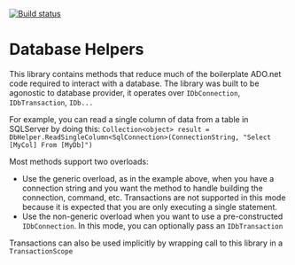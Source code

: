 [![Build status](https://ci.appveyor.com/api/projects/status/xrkqyg27iuy4g1h7?svg=true)](https://ci.appveyor.com/project/SurajGupta/obeautifulcode-database)

Database Helpers
================
This library contains methods that reduce much of the boilerplate ADO.net code required to interact with a database.
The library was built to be agonostic to database provider, it operates over `IDbConnection`, `IDbTransaction`, `IDb...`

For example, you can read a single column of data from a table in SQLServer by doing this:
`Collection<object> result = DbHelper.ReadSingleColumn<SqlConnection>(ConnectionString, "Select [MyCol] From [MyDb]")`

Most methods support two overloads:
- Use the generic overload, as in the example above, when you have a connection string and you want the method to handle building the connection, command, etc.  Transactions are not supported in this mode because it is expected that you are only executing a single statement.
- Use the non-generic overload when you want to use a pre-constructed `IDbConnection`.  In this mode, you can optionally pass an `IDbTransaction`

Transactions can also be used implicitly by wrapping call to this library in a `TransactionScope`